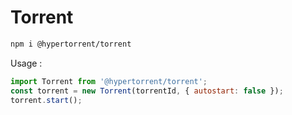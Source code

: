 # Torrent

```bash
npm i @hypertorrent/torrent
```

Usage :
```javascript
import Torrent from '@hypertorrent/torrent';
const torrent = new Torrent(torrentId, { autostart: false });
torrent.start();
```
